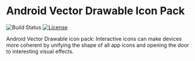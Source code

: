 # Android Vector Drawable Icon Pack

![Build Status](https://travis-ci.com/YahiaAngelo/ProjectKarma.svg?token=yFduMLnycQ4NCCzJTete&branch=master)
[![License](https://img.shields.io/badge/license-GNU-blue.svg)](https://www.gnu.org/licenses/)

Android Vector Drawable icon pack: Interactive icons can make devices more coherent by unifying the shape of all app icons and opening the door to interesting visual effects.













